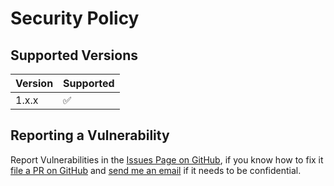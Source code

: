 # Security Policy

## Supported Versions

| Version | Supported          |
| ------- | ------------------ |
| 1.x.x   | :white_check_mark: |

## Reporting a Vulnerability

Report Vulnerabilities in the [Issues Page on GitHub](https://github.com/mmattDonk/AI-TTS-Donations/issues), if you know how to fix it [file a PR on GitHub](https://github.com/mmattDonk/AI-TTS-Donations/pulls) and [send me an email](mailto:mmattbtw@pm.me) if it needs to be confidential.
